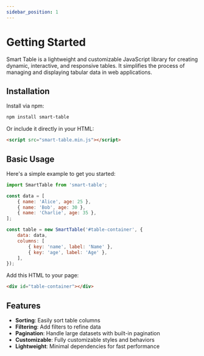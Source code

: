 ```yaml
---
sidebar_position: 1
---
```


# Getting Started

Smart Table is a lightweight and customizable JavaScript library for creating dynamic, interactive, and responsive tables. It simplifies the process of managing and displaying tabular data in web applications.

## Installation

Install via npm:

```bash
npm install smart-table
```

Or include it directly in your HTML:

```html
<script src="smart-table.min.js"></script>
```

## Basic Usage

Here's a simple example to get you started:

```javascript
import SmartTable from 'smart-table';

const data = [
    { name: 'Alice', age: 25 },
    { name: 'Bob', age: 30 },
    { name: 'Charlie', age: 35 },
];

const table = new SmartTable('#table-container', {
    data: data,
    columns: [
        { key: 'name', label: 'Name' },
        { key: 'age', label: 'Age' },
    ],
});
```

Add this HTML to your page:

```html
<div id="table-container"></div>
```

## Features

- **Sorting**: Easily sort table columns
- **Filtering**: Add filters to refine data
- **Pagination**: Handle large datasets with built-in pagination
- **Customizable**: Fully customizable styles and behaviors
- **Lightweight**: Minimal dependencies for fast performance 